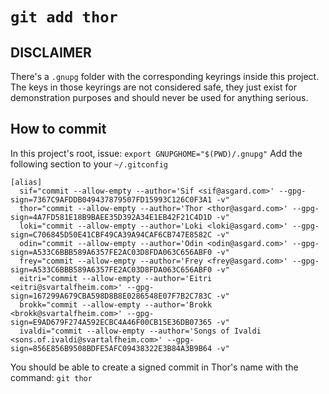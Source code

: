 # `git add thor`

## DISCLAIMER

There's a `.gnupg` folder with the corresponding keyrings inside this project.
The keys in those keyrings are not considered safe, they just exist for
demonstration purposes and should never be used for anything serious.

## How to commit

In this project's root, issue: `export GNUPGHOME="$(PWD)/.gnupg"`
Add the following section to your `~/.gitconfig`

```
[alias]
  sif="commit --allow-empty --author='Sif <sif@asgard.com>' --gpg-sign=7367C9AFDDB049437879507FD15993C126C0F3A1 -v"
  thor="commit --allow-empty --author='Thor <thor@asgard.com>' --gpg-sign=4A7FD581E18B9BAEE35D392A34E1EB42F21C4D1D -v"
  loki="commit --allow-empty --author='Loki <loki@asgard.com>' --gpg-sign=C706845D50E41CBF49CA39A94CAF6CB747E8582C -v"
  odin="commit --allow-empty --author='Odin <odin@asgard.com>' --gpg-sign=A533C6BBB589A6357FE2AC03D8FDA063C656ABF0 -v"
  frey="commit --allow-empty --author='Frey <frey@asgard.com>' --gpg-sign=A533C6BBB589A6357FE2AC03D8FDA063C656ABF0 -v"
  eitri="commit --allow-empty --author='Eitri <eitri@svartalfheim.com>' --gpg-sign=167299A679CBA598D8B8E0286548E07F7B2C783C -v"
  brokk="commit --allow-empty --author='Brokk <brokk@svartalfheim.com>' --gpg-sign=E9AD679F274A592ECBC4A46F00CB15E36DB07365 -v"
  ivaldi="commit --allow-empty --author='Songs of Ivaldi <sons.of.ivaldi@svartalfheim.com>' --gpg-sign=856E856B9508BDFE5AFC09438322E3B84A3B9B64 -v"
```

You should be able to create a signed commit in Thor's name with the command:
`git thor`
